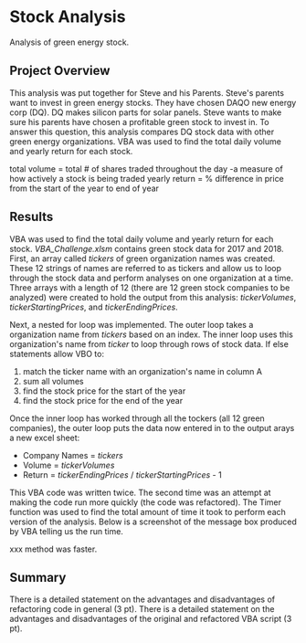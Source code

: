 # Stock Analysis
Analysis of green energy stock.

## Project Overview

This analysis was put together for Steve and his Parents. Steve's parents want to invest in green energy stocks. They have chosen DAQO new energy corp (DQ). DQ makes silicon parts for solar panels. Steve wants to make sure his parents have chosen a profitable green stock to invest in. To answer this question, this analysis compares DQ stock data with other green energy organizations. VBA was used to find the total daily volume and yearly return for each stock. 

  total volume = total # of shares traded throughout the day -a measure of how actively a stock is being traded 
  yearly return = % difference in price from the start of the year to end of year
  
 
## Results 

VBA was used to find the total daily volume and yearly return for each stock. *VBA_Challenge.xlsm* contains green stock data for 2017 and 2018. First, an array called *tickers* of green organization names was created. These 12 strings of names are referred to as tickers and allow us to loop through the stock data and perform analyses on one organization at a time. Three arrays with a length of 12 (there are 12 green stock companies to be analyzed) were created to hold the output from this analysis: *tickerVolumes*, *tickerStartingPrices*, and *tickerEndingPrices*. 

Next, a nested for loop was implemented. The outer loop takes a organization name from *tickers* based on an index. The inner loop uses this organization's name from *ticker* to loop through rows of stock data. If else statements allow VBO to:
  1. match the ticker name with an organization's name in column A
  2. sum all volumes 
  3. find the stock price for the start of the year
  4. find the stock price for the end of the year

Once the inner loop has worked through all the tockers (all 12 green companies), the outer loop puts the data now entered in to the output arays a new excel sheet: 
  - Company Names = *tickers*
  - Volume = *tickerVolumes*
  - Return = *tickerEndingPrices* / *tickerStartingPrices* - 1

This VBA code was written twice. The second time was an attempt at making the code run more quickly (the code was refactored). The Timer function was used to find the total amount of time it took to perform each version of the analysis. Below is a screenshot of the message box produced by VBA telling us the run time. 



xxx method was faster. 

## Summary

There is a detailed statement on the advantages and disadvantages of refactoring code in general (3 pt).
There is a detailed statement on the advantages and disadvantages of the original and refactored VBA script (3 pt).

